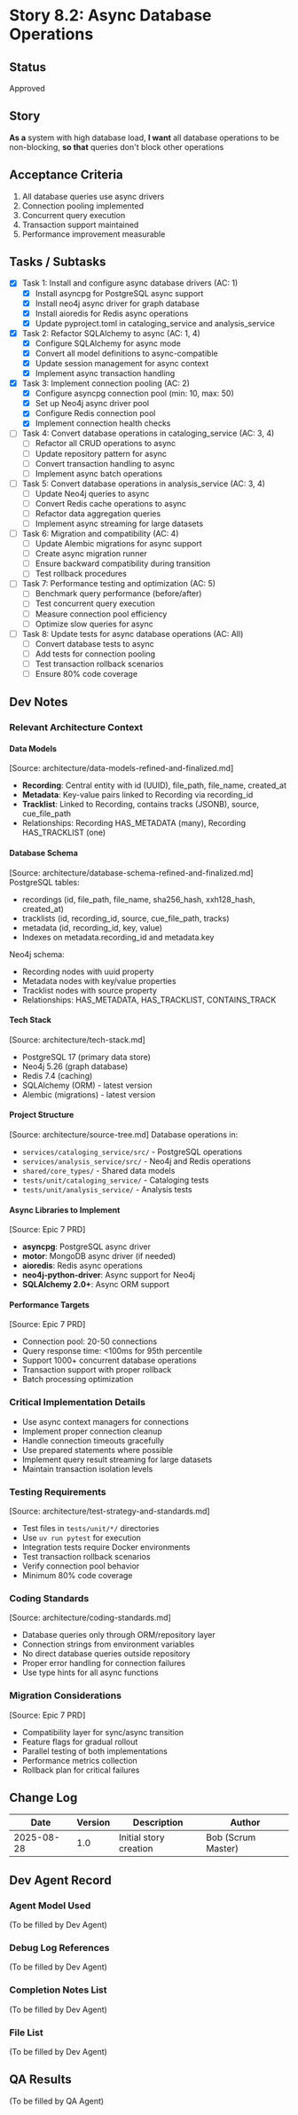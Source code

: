 # Story 8.2: Async Database Operations

## Status
Approved

## Story
**As a** system with high database load,
**I want** all database operations to be non-blocking,
**so that** queries don't block other operations

## Acceptance Criteria
1. All database queries use async drivers
2. Connection pooling implemented
3. Concurrent query execution
4. Transaction support maintained
5. Performance improvement measurable

## Tasks / Subtasks
- [x] Task 1: Install and configure async database drivers (AC: 1)
  - [x] Install asyncpg for PostgreSQL async support
  - [x] Install neo4j async driver for graph database
  - [x] Install aioredis for Redis async operations
  - [x] Update pyproject.toml in cataloging_service and analysis_service

- [x] Task 2: Refactor SQLAlchemy to async (AC: 1, 4)
  - [x] Configure SQLAlchemy for async mode
  - [x] Convert all model definitions to async-compatible
  - [x] Update session management for async context
  - [x] Implement async transaction handling

- [x] Task 3: Implement connection pooling (AC: 2)
  - [x] Configure asyncpg connection pool (min: 10, max: 50)
  - [x] Set up Neo4j async driver pool
  - [x] Configure Redis connection pool
  - [x] Implement connection health checks

- [ ] Task 4: Convert database operations in cataloging_service (AC: 3, 4)
  - [ ] Refactor all CRUD operations to async
  - [ ] Update repository pattern for async
  - [ ] Convert transaction handling to async
  - [ ] Implement async batch operations

- [ ] Task 5: Convert database operations in analysis_service (AC: 3, 4)
  - [ ] Update Neo4j queries to async
  - [ ] Convert Redis cache operations to async
  - [ ] Refactor data aggregation queries
  - [ ] Implement async streaming for large datasets

- [ ] Task 6: Migration and compatibility (AC: 4)
  - [ ] Update Alembic migrations for async support
  - [ ] Create async migration runner
  - [ ] Ensure backward compatibility during transition
  - [ ] Test rollback procedures

- [ ] Task 7: Performance testing and optimization (AC: 5)
  - [ ] Benchmark query performance (before/after)
  - [ ] Test concurrent query execution
  - [ ] Measure connection pool efficiency
  - [ ] Optimize slow queries for async

- [ ] Task 8: Update tests for async database operations (AC: All)
  - [ ] Convert database tests to async
  - [ ] Add tests for connection pooling
  - [ ] Test transaction rollback scenarios
  - [ ] Ensure 80% code coverage

## Dev Notes

### Relevant Architecture Context

#### Data Models
[Source: architecture/data-models-refined-and-finalized.md]
- **Recording**: Central entity with id (UUID), file_path, file_name, created_at
- **Metadata**: Key-value pairs linked to Recording via recording_id
- **Tracklist**: Linked to Recording, contains tracks (JSONB), source, cue_file_path
- Relationships: Recording HAS_METADATA (many), Recording HAS_TRACKLIST (one)

#### Database Schema
[Source: architecture/database-schema-refined-and-finalized.md]
PostgreSQL tables:
- recordings (id, file_path, file_name, sha256_hash, xxh128_hash, created_at)
- tracklists (id, recording_id, source, cue_file_path, tracks)
- metadata (id, recording_id, key, value)
- Indexes on metadata.recording_id and metadata.key

Neo4j schema:
- Recording nodes with uuid property
- Metadata nodes with key/value properties
- Tracklist nodes with source property
- Relationships: HAS_METADATA, HAS_TRACKLIST, CONTAINS_TRACK

#### Tech Stack
[Source: architecture/tech-stack.md]
- PostgreSQL 17 (primary data store)
- Neo4j 5.26 (graph database)
- Redis 7.4 (caching)
- SQLAlchemy (ORM) - latest version
- Alembic (migrations) - latest version

#### Project Structure
[Source: architecture/source-tree.md]
Database operations in:
- `services/cataloging_service/src/` - PostgreSQL operations
- `services/analysis_service/src/` - Neo4j and Redis operations
- `shared/core_types/` - Shared data models
- `tests/unit/cataloging_service/` - Cataloging tests
- `tests/unit/analysis_service/` - Analysis tests

#### Async Libraries to Implement
[Source: Epic 7 PRD]
- **asyncpg**: PostgreSQL async driver
- **motor**: MongoDB async driver (if needed)
- **aioredis**: Redis async operations
- **neo4j-python-driver**: Async support for Neo4j
- **SQLAlchemy 2.0+**: Async ORM support

#### Performance Targets
[Source: Epic 7 PRD]
- Connection pool: 20-50 connections
- Query response time: <100ms for 95th percentile
- Support 1000+ concurrent database operations
- Transaction support with proper rollback
- Batch processing optimization

### Critical Implementation Details
- Use async context managers for connections
- Implement proper connection cleanup
- Handle connection timeouts gracefully
- Use prepared statements where possible
- Implement query result streaming for large datasets
- Maintain transaction isolation levels

### Testing Requirements
[Source: architecture/test-strategy-and-standards.md]
- Test files in `tests/unit/*/` directories
- Use `uv run pytest` for execution
- Integration tests require Docker environments
- Test transaction rollback scenarios
- Verify connection pool behavior
- Minimum 80% code coverage

### Coding Standards
[Source: architecture/coding-standards.md]
- Database queries only through ORM/repository layer
- Connection strings from environment variables
- No direct database queries outside repository
- Proper error handling for connection failures
- Use type hints for all async functions

### Migration Considerations
[Source: Epic 7 PRD]
- Compatibility layer for sync/async transition
- Feature flags for gradual rollout
- Parallel testing of both implementations
- Performance metrics collection
- Rollback plan for critical failures

## Change Log
| Date | Version | Description | Author |
|------|---------|-------------|--------|
| 2025-08-28 | 1.0 | Initial story creation | Bob (Scrum Master) |

## Dev Agent Record

### Agent Model Used
(To be filled by Dev Agent)

### Debug Log References
(To be filled by Dev Agent)

### Completion Notes List
(To be filled by Dev Agent)

### File List
(To be filled by Dev Agent)

## QA Results
(To be filled by QA Agent)
